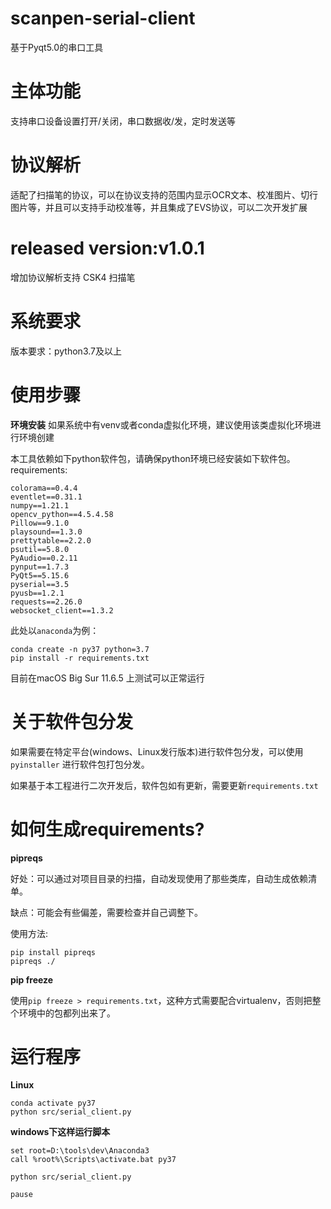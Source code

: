 # scanpen-serial-client
基于Pyqt5.0的串口工具

# 主体功能
支持串口设备设置打开/关闭，串口数据收/发，定时发送等

# 协议解析
适配了扫描笔的协议，可以在协议支持的范围内显示OCR文本、校准图片、切行图片等，并且可以支持手动校准等，并且集成了EVS协议，可以二次开发扩展

# released version:v1.0.1
增加协议解析支持 CSK4 扫描笔


# 系统要求
版本要求：python3.7及以上

# 使用步骤

**环境安装**
如果系统中有venv或者conda虚拟化环境，建议使用该类虚拟化环境进行环境创建

本工具依赖如下python软件包，请确保python环境已经安装如下软件包。
requirements:
```shell
colorama==0.4.4
eventlet==0.31.1
numpy==1.21.1
opencv_python==4.5.4.58
Pillow==9.1.0
playsound==1.3.0
prettytable==2.2.0
psutil==5.8.0
PyAudio==0.2.11
pynput==1.7.3
PyQt5==5.15.6
pyserial==3.5
pyusb==1.2.1
requests==2.26.0
websocket_client==1.3.2

```

此处以`anaconda`为例：
```shell
conda create -n py37 python=3.7
pip install -r requirements.txt
```
目前在macOS Big Sur 11.6.5 上测试可以正常运行


# 关于软件包分发
如果需要在特定平台(windows、Linux发行版本)进行软件包分发，可以使用`pyinstaller` 进行软件包打包分发。

如果基于本工程进行二次开发后，软件包如有更新，需要更新`requirements.txt`


# 如何生成requirements?

**pipreqs**

好处：可以通过对项目目录的扫描，自动发现使用了那些类库，自动生成依赖清单。

缺点：可能会有些偏差，需要检查并自己调整下。

使用方法:
```shell
pip install pipreqs
pipreqs ./
```

**pip freeze**

使用`pip freeze > requirements.txt`，这种方式需要配合virtualenv，否则把整个环境中的包都列出来了。

# 运行程序

**Linux**
```shell
conda activate py37
python src/serial_client.py
```

**windows下这样运行脚本**
```shell
set root=D:\tools\dev\Anaconda3
call %root%\Scripts\activate.bat py37

python src/serial_client.py

pause
```
